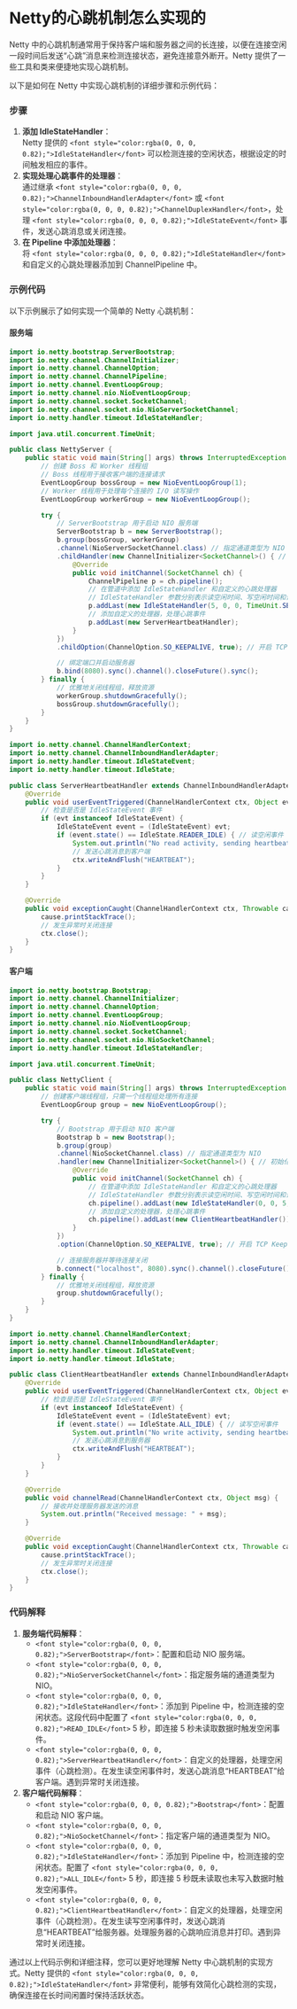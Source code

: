 # Netty的心跳机制怎么实现的

<font style="color:rgba(0, 0, 0, 0.82);">Netty 中的心跳机制通常用于保持客户端和服务器之间的长连接，以便在连接空闲一段时间后发送“心跳”消息来检测连接状态，避免连接意外断开。Netty 提供了一些工具和类来便捷地实现心跳机制。</font>

<font style="color:rgba(0, 0, 0, 0.82);">以下是如何在 Netty 中实现心跳机制的详细步骤和示例代码：</font>

### <font style="color:rgba(0, 0, 0, 0.82);">步骤</font>
1. **<font style="color:rgba(0, 0, 0, 0.82);">添加 IdleStateHandler</font>**<font style="color:rgba(0, 0, 0, 0.82);">：  
</font><font style="color:rgba(0, 0, 0, 0.82);">Netty 提供的</font><font style="color:rgba(0, 0, 0, 0.82);"> </font>`<font style="color:rgba(0, 0, 0, 0.82);">IdleStateHandler</font>`<font style="color:rgba(0, 0, 0, 0.82);"> </font><font style="color:rgba(0, 0, 0, 0.82);">可以检测连接的空闲状态，根据设定的时间触发相应的事件。</font>
2. **<font style="color:rgba(0, 0, 0, 0.82);">实现处理心跳事件的处理器</font>**<font style="color:rgba(0, 0, 0, 0.82);">：  
</font><font style="color:rgba(0, 0, 0, 0.82);">通过继承</font><font style="color:rgba(0, 0, 0, 0.82);"> </font>`<font style="color:rgba(0, 0, 0, 0.82);">ChannelInboundHandlerAdapter</font>`<font style="color:rgba(0, 0, 0, 0.82);"> </font><font style="color:rgba(0, 0, 0, 0.82);">或</font><font style="color:rgba(0, 0, 0, 0.82);"> </font>`<font style="color:rgba(0, 0, 0, 0.82);">ChannelDuplexHandler</font>`<font style="color:rgba(0, 0, 0, 0.82);">，处理</font><font style="color:rgba(0, 0, 0, 0.82);"> </font>`<font style="color:rgba(0, 0, 0, 0.82);">IdleStateEvent</font>`<font style="color:rgba(0, 0, 0, 0.82);"> </font><font style="color:rgba(0, 0, 0, 0.82);">事件，发送心跳消息或关闭连接。</font>
3. **<font style="color:rgba(0, 0, 0, 0.82);">在 Pipeline 中添加处理器</font>**<font style="color:rgba(0, 0, 0, 0.82);">：  
</font><font style="color:rgba(0, 0, 0, 0.82);">将</font><font style="color:rgba(0, 0, 0, 0.82);"> </font>`<font style="color:rgba(0, 0, 0, 0.82);">IdleStateHandler</font>`<font style="color:rgba(0, 0, 0, 0.82);"> </font><font style="color:rgba(0, 0, 0, 0.82);">和自定义的心跳处理器添加到 ChannelPipeline 中。</font>

### <font style="color:rgba(0, 0, 0, 0.82);">示例代码</font>
<font style="color:rgba(0, 0, 0, 0.82);">以下示例展示了如何实现一个简单的 Netty 心跳机制：</font>

#### <font style="color:rgba(0, 0, 0, 0.82);">服务端</font>
```java
import io.netty.bootstrap.ServerBootstrap;  
import io.netty.channel.ChannelInitializer;  
import io.netty.channel.ChannelOption;  
import io.netty.channel.ChannelPipeline;  
import io.netty.channel.EventLoopGroup;  
import io.netty.channel.nio.NioEventLoopGroup;  
import io.netty.channel.socket.SocketChannel;  
import io.netty.channel.socket.nio.NioServerSocketChannel;  
import io.netty.handler.timeout.IdleStateHandler;  

import java.util.concurrent.TimeUnit;  

public class NettyServer {  
    public static void main(String[] args) throws InterruptedException {  
        // 创建 Boss 和 Worker 线程组  
        // Boss 线程用于接收客户端的连接请求  
        EventLoopGroup bossGroup = new NioEventLoopGroup(1);  
        // Worker 线程用于处理每个连接的 I/O 读写操作  
        EventLoopGroup workerGroup = new NioEventLoopGroup();  

        try {  
            // ServerBootstrap 用于启动 NIO 服务端  
            ServerBootstrap b = new ServerBootstrap();  
            b.group(bossGroup, workerGroup)  
            .channel(NioServerSocketChannel.class) // 指定通道类型为 NIO  
            .childHandler(new ChannelInitializer<SocketChannel>() { // 初始化每一个新连接的通道  
                @Override  
                public void initChannel(SocketChannel ch) {  
                    ChannelPipeline p = ch.pipeline();  
                    // 在管道中添加 IdleStateHandler 和自定义的心跳处理器  
                    // IdleStateHandler 参数分别表示读空闲时间、写空闲时间和读写空闲时间  
                    p.addLast(new IdleStateHandler(5, 0, 0, TimeUnit.SECONDS));  
                    // 添加自定义的处理器，处理心跳事件  
                    p.addLast(new ServerHeartbeatHandler);  
                }  
            })  
            .childOption(ChannelOption.SO_KEEPALIVE, true); // 开启 TCP Keepalive 选项  

            // 绑定端口并启动服务器  
            b.bind(8080).sync().channel().closeFuture().sync();  
        } finally {  
            // 优雅地关闭线程组，释放资源  
            workerGroup.shutdownGracefully();  
            bossGroup.shutdownGracefully();  
        }  
    }  
}  

import io.netty.channel.ChannelHandlerContext;  
import io.netty.channel.ChannelInboundHandlerAdapter;  
import io.netty.handler.timeout.IdleStateEvent;  
import io.netty.handler.timeout.IdleState;  

public class ServerHeartbeatHandler extends ChannelInboundHandlerAdapter {  
    @Override  
    public void userEventTriggered(ChannelHandlerContext ctx, Object evt) throws Exception {  
        // 检查是否是 IdleStateEvent 事件  
        if (evt instanceof IdleStateEvent) {  
            IdleStateEvent event = (IdleStateEvent) evt;  
            if (event.state() == IdleState.READER_IDLE) { // 读空闲事件  
                System.out.println("No read activity, sending heartbeat to client...");  
                // 发送心跳消息到客户端  
                ctx.writeAndFlush("HEARTBEAT");  
            }  
        }  
    }  

    @Override  
    public void exceptionCaught(ChannelHandlerContext ctx, Throwable cause) {  
        cause.printStackTrace();  
        // 发生异常时关闭连接  
        ctx.close();  
    }  
}
```

#### <font style="color:rgba(0, 0, 0, 0.82);">客户端</font>
```java
import io.netty.bootstrap.Bootstrap;  
import io.netty.channel.ChannelInitializer;  
import io.netty.channel.ChannelOption;  
import io.netty.channel.EventLoopGroup;  
import io.netty.channel.nio.NioEventLoopGroup;  
import io.netty.channel.socket.SocketChannel;  
import io.netty.channel.socket.nio.NioSocketChannel;  
import io.netty.handler.timeout.IdleStateHandler;  

import java.util.concurrent.TimeUnit;  

public class NettyClient {  
    public static void main(String[] args) throws InterruptedException {  
        // 创建客户端线程组，只需一个线程组处理所有连接  
        EventLoopGroup group = new NioEventLoopGroup();  

        try {  
            // Bootstrap 用于启动 NIO 客户端  
            Bootstrap b = new Bootstrap();  
            b.group(group)  
            .channel(NioSocketChannel.class) // 指定通道类型为 NIO  
            .handler(new ChannelInitializer<SocketChannel>() { // 初始化每一个新连接的通道  
                @Override  
                public void initChannel(SocketChannel ch) {  
                    // 在管道中添加 IdleStateHandler 和自定义的心跳处理器  
                    // IdleStateHandler 参数分别表示读空闲时间、写空闲时间和读写空闲时间  
                    ch.pipeline().addLast(new IdleStateHandler(0, 0, 5, TimeUnit.SECONDS));  
                    // 添加自定义的处理器，处理心跳事件  
                    ch.pipeline().addLast(new ClientHeartbeatHandler());  
                }  
            })  
            .option(ChannelOption.SO_KEEPALIVE, true); // 开启 TCP Keepalive 选项  

            // 连接服务器并等待连接关闭  
            b.connect("localhost", 8080).sync().channel().closeFuture().sync();  
        } finally {  
            // 优雅地关闭线程组，释放资源  
            group.shutdownGracefully();  
        }  
    }  
}  

import io.netty.channel.ChannelHandlerContext;  
import io.netty.channel.ChannelInboundHandlerAdapter;  
import io.netty.handler.timeout.IdleStateEvent;  
import io.netty.handler.timeout.IdleState;  

public class ClientHeartbeatHandler extends ChannelInboundHandlerAdapter {  
    @Override  
    public void userEventTriggered(ChannelHandlerContext ctx, Object evt) throws Exception {  
        // 检查是否是 IdleStateEvent 事件  
        if (evt instanceof IdleStateEvent) {  
            IdleStateEvent event = (IdleStateEvent) evt;  
            if (event.state() == IdleState.ALL_IDLE) { // 读写空闲事件  
                System.out.println("No write activity, sending heartbeat to server...");  
                // 发送心跳消息到服务器  
                ctx.writeAndFlush("HEARTBEAT");  
            }  
        }  
    }  

    @Override  
    public void channelRead(ChannelHandlerContext ctx, Object msg) {  
        // 接收并处理服务器发送的消息  
        System.out.println("Received message: " + msg);  
    }  

    @Override  
    public void exceptionCaught(ChannelHandlerContext ctx, Throwable cause) {  
        cause.printStackTrace();  
        // 发生异常时关闭连接  
        ctx.close();  
    }  
}
```

### <font style="color:rgba(0, 0, 0, 0.82);">代码解释</font>
1. **<font style="color:rgba(0, 0, 0, 0.82);">服务端代码解释</font>**<font style="color:rgba(0, 0, 0, 0.82);">：</font>
    - `<font style="color:rgba(0, 0, 0, 0.82);">ServerBootstrap</font>`<font style="color:rgba(0, 0, 0, 0.82);">：配置和启动 NIO 服务端。</font>
    - `<font style="color:rgba(0, 0, 0, 0.82);">NioServerSocketChannel</font>`<font style="color:rgba(0, 0, 0, 0.82);">：指定服务端的通道类型为 NIO。</font>
    - `<font style="color:rgba(0, 0, 0, 0.82);">IdleStateHandler</font>`<font style="color:rgba(0, 0, 0, 0.82);">：添加到 Pipeline 中，检测连接的空闲状态。这段代码中配置了</font><font style="color:rgba(0, 0, 0, 0.82);"> </font>`<font style="color:rgba(0, 0, 0, 0.82);">READ_IDLE</font>`<font style="color:rgba(0, 0, 0, 0.82);"> </font><font style="color:rgba(0, 0, 0, 0.82);">5 秒，即连接 5 秒未读取数据时触发空闲事件。</font>
    - `<font style="color:rgba(0, 0, 0, 0.82);">ServerHeartbeatHandler</font>`<font style="color:rgba(0, 0, 0, 0.82);">：自定义的处理器，处理空闲事件（心跳检测）。在发生读空闲事件时，发送心跳消息“HEARTBEAT”给客户端。遇到异常时关闭连接。</font>
2. **<font style="color:rgba(0, 0, 0, 0.82);">客户端代码解释</font>**<font style="color:rgba(0, 0, 0, 0.82);">：</font>
    - `<font style="color:rgba(0, 0, 0, 0.82);">Bootstrap</font>`<font style="color:rgba(0, 0, 0, 0.82);">：配置和启动 NIO 客户端。</font>
    - `<font style="color:rgba(0, 0, 0, 0.82);">NioSocketChannel</font>`<font style="color:rgba(0, 0, 0, 0.82);">：指定客户端的通道类型为 NIO。</font>
    - `<font style="color:rgba(0, 0, 0, 0.82);">IdleStateHandler</font>`<font style="color:rgba(0, 0, 0, 0.82);">：添加到 Pipeline 中，检测连接的空闲状态。配置了</font><font style="color:rgba(0, 0, 0, 0.82);"> </font>`<font style="color:rgba(0, 0, 0, 0.82);">ALL_IDLE</font>`<font style="color:rgba(0, 0, 0, 0.82);"> </font><font style="color:rgba(0, 0, 0, 0.82);">5 秒，即连接 5 秒既未读取也未写入数据时触发空闲事件。</font>
    - `<font style="color:rgba(0, 0, 0, 0.82);">ClientHeartbeatHandler</font>`<font style="color:rgba(0, 0, 0, 0.82);">：自定义的处理器，处理空闲事件（心跳检测）。在发生读写空闲事件时，发送心跳消息“HEARTBEAT”给服务器。处理服务器的心跳响应消息并打印。遇到异常时关闭连接。</font>

<font style="color:rgba(0, 0, 0, 0.82);">通过以上代码示例和详细注释，您可以更好地理解 Netty 中心跳机制的实现方式。Netty 提供的 </font>`<font style="color:rgba(0, 0, 0, 0.82);">IdleStateHandler</font>`<font style="color:rgba(0, 0, 0, 0.82);"> 非常便利，能够有效简化心跳检测的实现，确保连接在长时间闲置时保持活跃状态。</font>

